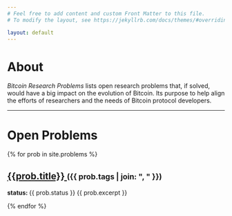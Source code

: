 ```yaml
---
# Feel free to add content and custom Front Matter to this file.
# To modify the layout, see https://jekyllrb.com/docs/themes/#overriding-theme-defaults

layout: default
---
```


# About

*Bitcoin Research Problems* lists open research problems that, if solved, would have a big impact on the evolution of Bitcoin.
Its purpose to help align the efforts of researchers and the needs of Bitcoin protocol developers.


----
# Open Problems

{% for prob in site.problems %}
<h2>
<a href="{{ prob.url }}"> {{prob.title}} </a>  <small>({{ prob.tags | join: ", " }})</small>
</h2>
<b>status: </b> {{ prob.status }}
{{ prob.excerpt }}

{% endfor %}


[Lightning Network]: https://en.wikipedia.org/wiki/Lightning_Network
